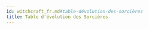 ```yaml
---
id: witchcraft_fr.md#table-dévolution-des-sorcières
title: Table d'évolution des Sorcières
---
```


